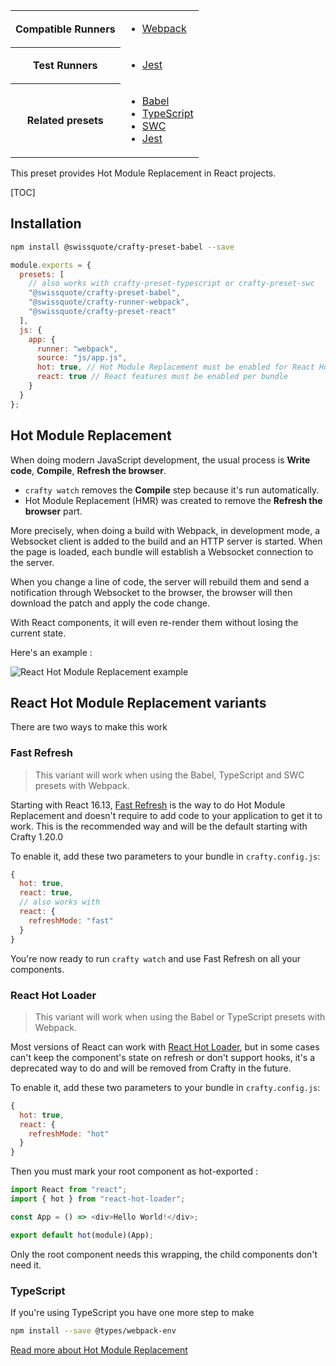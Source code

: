 <table>
<tr><th>Compatible Runners</th><td>

- [Webpack](05_Packages/02_crafty-runner-webpack.md)

</td></tr>
<tr><th>Test Runners</th><td>

- [Jest](05_Packages/05_crafty-preset-jest.md)

</td></tr>
<tr><th>Related presets</th><td>

- [Babel](05_Packages/05_crafty-preset-babel.md)
- [TypeScript](05_Packages/05_crafty-preset-typescript.md)
- [SWC](05_Packages/05_crafty-preset-swc.md)
- [Jest](05_Packages/05_crafty-preset-jest.md)

</td></tr>
</table>

This preset provides Hot Module Replacement in React projects.

[TOC]

## Installation

```bash
npm install @swissquote/crafty-preset-babel --save
```

```javascript
module.exports = {
  presets: [
    // also works with crafty-preset-typescript or crafty-preset-swc
    "@swissquote/crafty-preset-babel", 
    "@swissquote/crafty-runner-webpack",
    "@swissquote/crafty-preset-react"
  ],
  js: {
    app: {
      runner: "webpack",
      source: "js/app.js",
      hot: true, // Hot Module Replacement must be enabled for React Hot Loader to work
      react: true // React features must be enabled per bundle
    }
  }
};
```

## Hot Module Replacement

When doing modern JavaScript development, the usual process is **Write code**,
**Compile**, **Refresh the browser**.

- `crafty watch` removes the **Compile** step because it's run automatically.
- Hot Module Replacement (HMR) was created to remove the **Refresh the browser**
  part.

More precisely, when doing a build with Webpack, in development mode, a
Websocket client is added to the build and an HTTP server is started.
When the page is loaded, each bundle will establish a Websocket connection to the server.

When you change a line of code, the server will rebuild them and send a
notification through Websocket to the browser, the browser will then download
the patch and apply the code change.

With React components, it will even re-render them without losing the current
state.

Here's an example :

![React Hot Module Replacement example](../react-hot-loader.gif)

## React Hot Module Replacement variants

There are two ways to make this work

### Fast Refresh

> This variant will work when using the Babel, TypeScript and SWC presets with Webpack.

Starting with React 16.13, [Fast Refresh](https://www.npmjs.com/package/@pmmmwh/react-refresh-webpack-plugin) is the way to do Hot Module Replacement and doesn't require to add code to your application to get it to work.
This is the recommended way and will be the default starting with Crafty 1.20.0

To enable it, add these two parameters to your bundle in `crafty.config.js`:

```js
{
  hot: true,
  react: true,
  // also works with
  react: {
    refreshMode: "fast"
  }
}
```

You're now ready to run `crafty watch` and use Fast Refresh on all your components.


### React Hot Loader

> This variant will work when using the Babel or TypeScript presets with Webpack.

Most versions of React can work with [React Hot Loader](https://www.npmjs.com/package/react-hot-loader), but in some cases can't keep the component's state on refresh or don't support hooks, it's a deprecated way to do and will be removed from Crafty in the future.

To enable it, add these two parameters to your bundle in `crafty.config.js`:

```js
{
  hot: true,
  react: {
    refreshMode: "hot"
  }
}
```

Then you must mark your root component as hot-exported :

```javascript
import React from "react";
import { hot } from "react-hot-loader";

const App = () => <div>Hello World!</div>;

export default hot(module)(App);
```

Only the root component needs this wrapping, the child components don't need it.

### TypeScript

If you're using TypeScript you have one more step to make

```bash
npm install --save @types/webpack-env
```

[Read more about Hot Module Replacement](https://medium.com/@rajaraodv/webpack-hot-module-replacement-hmr-e756a726a07#.6qqb8241p)
